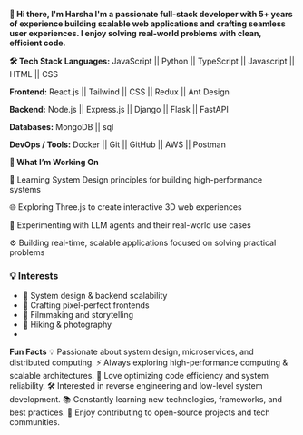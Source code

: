 **👋 Hi there, I'm Harsha
I'm a passionate full-stack developer with 5+ years of experience building scalable web applications and crafting seamless user experiences. I enjoy solving real-world problems with clean, efficient code.**

**🛠 Tech Stack**
**Languages:**
JavaScript || Python || TypeScript || Javascript || HTML || CSS 

**Frontend:**
React.js || Tailwind || CSS || Redux || Ant Design

**Backend:**
Node.js || Express.js || Django || Flask || FastAPI

**Databases:**
MongoDB || sql

**DevOps / Tools:**
Docker || Git || GitHub || AWS || Postman 

**🚀 What I’m Working On**

🔧 Learning System Design principles for building high-performance systems

🌐 Exploring Three.js to create interactive 3D web experiences

🧠 Experimenting with LLM agents and their real-world use cases

⚙️ Building real-time, scalable applications focused on solving practical problems

### 💡 Interests
- 🧠 System design & backend scalability  
- 🎨 Crafting pixel-perfect frontends  
- 🎥 Filmmaking and storytelling  
- 🥾 Hiking & photography
- 
**Fun Facts**
💡 Passionate about system design, microservices, and distributed computing.
⚡ Always exploring high-performance computing & scalable architectures.
🚀 Love optimizing code efficiency and system reliability.
🛠 Interested in reverse engineering and low-level system development.
📚 Constantly learning new technologies, frameworks, and best practices.
🎯 Enjoy contributing to open-source projects and tech communities.

